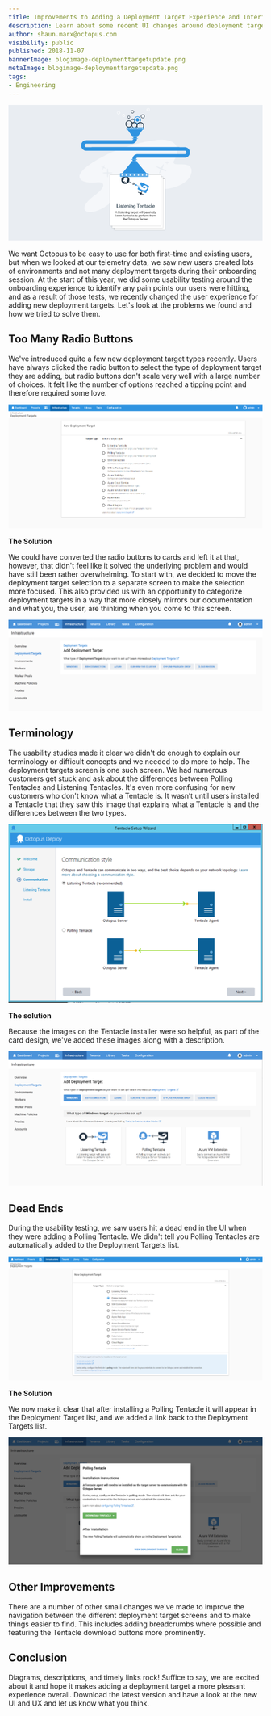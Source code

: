 ```yaml
---
title: Improvements to Adding a Deployment Target Experience and Interface
description: Learn about some recent UI changes around deployment targets and why we made them.
author: shaun.marx@octopus.com
visibility: public
published: 2018-11-07
bannerImage: blogimage-deploymenttargetupdate.png
metaImage: blogimage-deploymenttargetupdate.png
tags:
- Engineering
---
```


![Illustration of an idea turning into the new deployment target UX](blogimage-deploymenttargetupdate.png)

We want Octopus to be easy to use for both first-time and existing users, but when we looked at our telemetry data, we saw new users created lots of environments and not many deployment targets during their onboarding session.
At the start of this year, we did some usability testing around the onboarding experience to identify any pain points our users were hitting, and as a result of those tests, we recently changed the user experience for adding new deployment targets.
Let's look at the problems we found and how we tried to solve them.

## Too Many Radio Buttons

We've introduced quite a few new deployment target types recently. Users have always clicked the radio button to select the type of deployment target they are adding, but radio buttons don't scale very well with a large number of choices. It felt like the number of options reached a tipping point and therefore required some love.

![](old-radio-deployment-targets.png "width=500")

**The Solution**

We could have converted the radio buttons to cards and left it at that, however, that didn't feel like it solved the underlying problem and would have still been rather overwhelming. To start with, we decided to move the deployment target selection to a separate screen to make the selection more focused.
This also provided us with an opportunity to categorize deployment targets in a way that more closely mirrors our documentation and what you, the user, are thinking when you come to this screen.

![](deployment-target-categories.png "width=500")


## Terminology

The usability studies made it clear we didn't do enough to explain our terminology or difficult concepts and we needed to do more to help.
The deployment targets screen is one such screen. We had numerous customers get stuck and ask about the differences between Polling Tentacles and Listening Tentacles.
It's even more confusing for new customers who don't know what a Tentacle is. It wasn’t until users installed a Tentacle that they saw this image that explains what a Tentacle is and the differences between the two types.

![](old-tentacle-images.png "width=500")

**The solution**

Because the images on the Tentacle installer were so helpful, as part of the card design, we've added these images along with a description.

![](deployment-target-cards.png "width=500")

## Dead Ends

During the usability testing, we saw users hit a dead end in the UI when they were adding a Polling Tentacle. We didn't tell you Polling Tentacles are automatically added to the Deployment Targets list.

![](old-polling-tentacle.png "width=500")

**The Solution**

We now make it clear that after installing a Polling Tentacle it will appear in the Deployment Target list, and we added a link back to the Deployment Targets list.

![](polling-tentacle-dialog.png "width=500")

## Other Improvements

There are a number of other small changes we've made to improve the navigation between the different deployment target screens and to make things easier to find. This includes adding breadcrumbs where possible and featuring the Tentacle download buttons more prominently.

## Conclusion

Diagrams, descriptions, and timely links rock! Suffice to say, we are excited about it and hope it makes adding a deployment target a more pleasant experience overall.
Download the latest version and have a look at the new UI and UX and let us know what you think.
